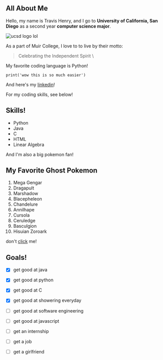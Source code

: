 ## All About Me

Hello, my name is Travis Henry, and I go to **University of California, San Diego** as a second year __computer science major__.

![ucsd logo lol](C:\Users\travm\.vscode\Pages\uc_san_diego_tritons_logo_secondary_2018_sportslogosnet-1765.png)

As a part of Muir College, I love to to live by their motto:

>Celebrating the Independent Spirit
\

My favorite coding language is Python!
```
print('wow this is so much easier')

```

And here's my [linkedin](https://www.linkedin.com/in/travis-henry-1b53a6330/)!

For my coding skills, see below!


## Skills!

* Python
* Java
* C
* HTML
* Linear Algebra

And I'm also a big pokemon fan!

## My Favorite Ghost Pokemon
1. Mega Gengar
2. Dragapult
3. Marshadow
4. Blacepheleon
5. Chandelure
6. Annilhape
7. Cursola
8. Ceruledge
9. Basculgion
10. Hisuian Zoroark


don't [click](/secret.md) me!

## Goals!
- [x] get good at java
- [x] get good at python
- [x] get good at C
- [x] get good at showering everyday
- [ ] get good at software engineering
- [ ] get good at javascript
- [ ] get an internship
- [ ] get a job
- [ ] get a girlfriend


